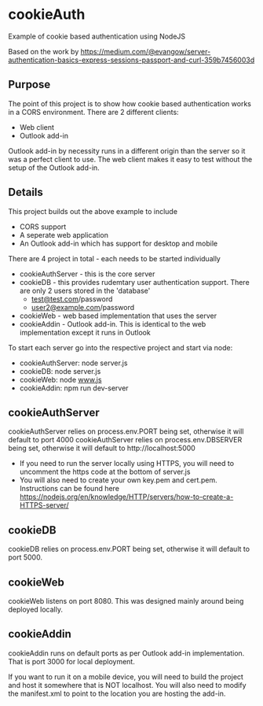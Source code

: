 # cookieAuth
Example of cookie based authentication using NodeJS

Based on the work by https://medium.com/@evangow/server-authentication-basics-express-sessions-passport-and-curl-359b7456003d

## Purpose

The point of this project is to show how cookie based authentication works in a CORS environment.  There are 2 different clients:
* Web client
* Outlook add-in

Outlook add-in by necessity runs in a different origin than the server so it was a perfect client to use.  The web client makes it easy to test without the setup of the Outlook add-in.

## Details

This project builds out the above example to include
* CORS support
* A seperate web application
* An Outlook add-in which has support for desktop and mobile

There are 4 project in total - each needs to be started individually
* cookieAuthServer - this is the core server
* cookieDB - this provides rudemtary user authentication support.  There are only 2 users stored in the 'database'
  - test@test.com/password
  - user2@example.com/password
* cookieWeb - web based implementation that uses the server
* cookieAddin - Outlook add-in.  This is identical to the web implementation except it runs in Outlook

To start each server go into the respective project and start via node:
* cookieAuthServer: node server.js
* cookieDB: node server.js
* cookieWeb: node www.js
* cookieAddin: npm run dev-server

## cookieAuthServer
cookieAuthServer relies on process.env.PORT being set, otherwise it will default to port 4000
cookieAuthServer relies on process.env.DBSERVER being set, otherwise it will default to http://localhost:5000
* If you need to run the server locally using HTTPS, you will need to uncomment the https code at the bottom of server.js
* You will also need to create your own key.pem and cert.pem.  Instructions can be found here https://nodejs.org/en/knowledge/HTTP/servers/how-to-create-a-HTTPS-server/

## cookieDB
cookieDB relies on process.env.PORT being set, otherwise it will default to port 5000.

## cookieWeb
cookieWeb listens on port 8080.  This was designed mainly around being deployed locally.

## cookieAddin
cookieAddin runs on default ports as per Outlook add-in implementation.  That is port 3000 for local deployment.  

If you want to run it on a mobile device, you will need to build the project and host it somewhere that is NOT localhost.  You will also need to modify the manifest.xml to point to the location you are hosting the add-in.
